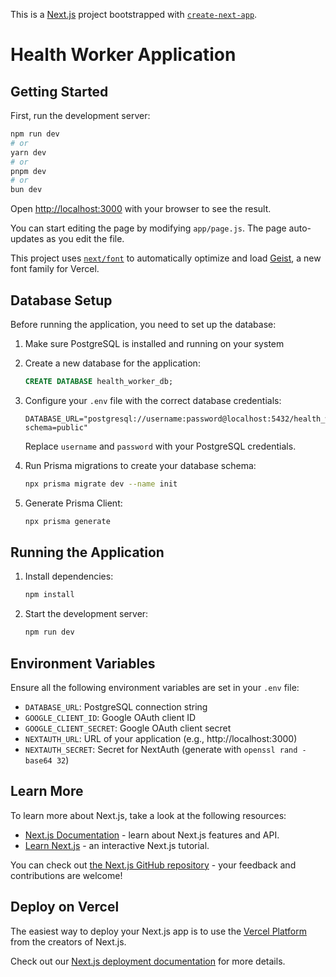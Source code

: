 This is a [Next.js](https://nextjs.org) project bootstrapped with [`create-next-app`](https://github.com/vercel/next.js/tree/canary/packages/create-next-app).

# Health Worker Application

## Getting Started

First, run the development server:

```bash
npm run dev
# or
yarn dev
# or
pnpm dev
# or
bun dev
```

Open [http://localhost:3000](http://localhost:3000) with your browser to see the result.

You can start editing the page by modifying `app/page.js`. The page auto-updates as you edit the file.

This project uses [`next/font`](https://nextjs.org/docs/app/building-your-application/optimizing/fonts) to automatically optimize and load [Geist](https://vercel.com/font), a new font family for Vercel.

## Database Setup

Before running the application, you need to set up the database:

1. Make sure PostgreSQL is installed and running on your system
2. Create a new database for the application:
   ```sql
   CREATE DATABASE health_worker_db;
   ```
3. Configure your `.env` file with the correct database credentials:

   ```
   DATABASE_URL="postgresql://username:password@localhost:5432/health_worker_db?schema=public"
   ```

   Replace `username` and `password` with your PostgreSQL credentials.

4. Run Prisma migrations to create your database schema:

   ```bash
   npx prisma migrate dev --name init
   ```

5. Generate Prisma Client:
   ```bash
   npx prisma generate
   ```

## Running the Application

1. Install dependencies:

   ```bash
   npm install
   ```

2. Start the development server:
   ```bash
   npm run dev
   ```

## Environment Variables

Ensure all the following environment variables are set in your `.env` file:

- `DATABASE_URL`: PostgreSQL connection string
- `GOOGLE_CLIENT_ID`: Google OAuth client ID
- `GOOGLE_CLIENT_SECRET`: Google OAuth client secret
- `NEXTAUTH_URL`: URL of your application (e.g., http://localhost:3000)
- `NEXTAUTH_SECRET`: Secret for NextAuth (generate with `openssl rand -base64 32`)

## Learn More

To learn more about Next.js, take a look at the following resources:

- [Next.js Documentation](https://nextjs.org/docs) - learn about Next.js features and API.
- [Learn Next.js](https://nextjs.org/learn) - an interactive Next.js tutorial.

You can check out [the Next.js GitHub repository](https://github.com/vercel/next.js) - your feedback and contributions are welcome!

## Deploy on Vercel

The easiest way to deploy your Next.js app is to use the [Vercel Platform](https://vercel.com/new?utm_medium=default-template&filter=next.js&utm_source=create-next-app&utm_campaign=create-next-app-readme) from the creators of Next.js.

Check out our [Next.js deployment documentation](https://nextjs.org/docs/app/building-your-application/deploying) for more details.

